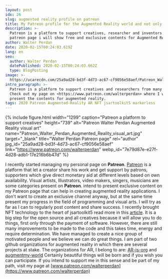 ```yaml
---
layout: post
idx: 26
slug: augmented reality profile on patreon
title: My Patreon profile for the Augmented Reality world and not only.
description: >-
  Patreon is a platform to support creatives, researcher and inventors. In my
  patreon page i will show free and exclusive contents for Augmented Reality.
author: Walter Perdan
date: 2020-02-15T00:24:03.619Z
lang: en
seo:
  author: Walter Perdan
  datePublished: 2020-02-15T00:24:03.662Z
  type: BlogPosting
image: >-
  https://ucarecdn.com/25a9ad28-bd3f-4d73-ac67-cf9056e58aef/Patreon_Walter_Perdan_Augmented_Reality_visual_art.jpg
intro_paragraph: >-
  Patreon is a platform to support creatives and researchers from many fields.
  Check out my page on <https://www.patreon.com/walterperdan> where I will
  present the contents for augmented reality.
tags: 2020 Patreon Augmented-Reality AR NFT jsartoolkit5 markerless
---
```

{% include figure.html width="1299" caption="Patreon a platform to support creatives" height="739" alt="Patreon Walter Perdan Augmented Reality visual art" name="Patreon_Walter_Perdan_Augmented_Reality_visual_art.jpg" target="_blank" title="Walter Perdan Patreon page" rel="author" jpg_id="25a9ad28-bd3f-4d73-ac67-cf9056e58aef" link="https://www.patreon.com/walterperdan" webp_id="7e79d87e-e27f-4d28-adb1-17e216b6b47d" %}

I recently started managing my personal page on **Patreon**. [Patreon](https://www.patreon.com/) is a platform that let a creator share his work and get support by patrons, supporters which give direct monetary aid at different levels based on own availability. Visual artists, Illustrators, video makers, singers, musicians are some categories present on **Patreon**. intend to present exclusive content on my Patreon page that can help in creating augmented reality applications. I don't want to create an exclusive channel anyway, but at the same time present my progress in the field of programming and visual arts. I will try as far as I can to regularly post content and share success.
I recently brought NFT technology to the heart of jsartoolkit5 read more in this [article](https://www.kalwaltart.com/blog/2020/01/21/nft-natural-feature-tracking-with-jsartoolkit5/). It is a big step for the open source and all creatives because it will allow you to do things, first only through the payment of software. However, there are still many improvements to be made to the code and this takes time, energy and require determination. We have managed to create a nice group of motivated people and we believe we can do great things. I am part of two github organizations for augmented reality in which there are several projects at stake. The organizations for AR, I belong to are: [AR-js-org](https://github.com/AR-js-org) and [augmentmy-world](https://github.com/augmentmy-world)
Certainly beautiful things will be born and if you wish you can participate.
If you intend to support me in this sense and be part of my path, visit my page at [www.patreon.com/walterperdan](https://www.patreon.com/walterperdan)
